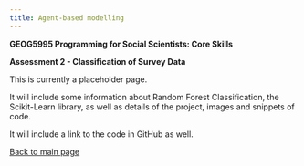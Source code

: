 ```yaml
---
title: Agent-based modelling
---
```

<!-- Header for the webpage in bold -->
**GEOG5995 Programming for Social Scientists: Core Skills**

**Assessment 2 - Classification of Survey Data**

This is currently a placeholder page. 

It will include some information about Random Forest Classification, the Scikit-Learn library, as well as details of the project, images and snippets of code.

It will include a link to the code in GitHub as well.

[Back to main page](https://chrisdnewton.github.io/)
